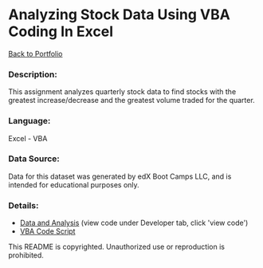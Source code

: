 # Analyzing Stock Data Using VBA Coding In Excel
[Back to Portfolio](https://github.com/cindyd97/Data-Analysis-Portfolio-Cindy)
### Description:

This assignment analyzes quarterly stock data to find stocks with the greatest increase/decrease and the greatest volume traded for the quarter. 

### Language: 
Excel - VBA

### Data Source:
Data for this dataset was generated by edX Boot Camps LLC, and is intended for educational purposes only.

### Details:
- [Data and Analysis](https://github.com/cindawwgg/Stock-Analysis-VBA-coding/blob/main/Copy%20of%20Multiple_year_stock_data.xlsm) (view code under Developer tab, click 'view code')
- [VBA Code Script](https://github.com/cindawwgg/Stock-Analysis-VBA-coding/blob/main/homework2.vba.code.bas.txt)

This README is copyrighted. 
Unauthorized use or reproduction is prohibited.
